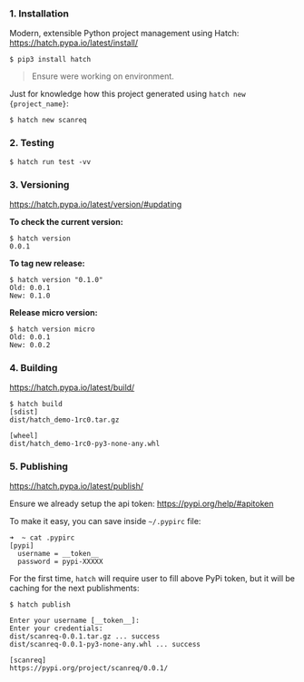 ### 1. Installation

Modern, extensible Python project management using Hatch:
https://hatch.pypa.io/latest/install/

```console
$ pip3 install hatch
```

> Ensure were working on environment.

Just for knowledge how this project generated using `hatch new {project_name}`:

```
$ hatch new scanreq
```

### 2. Testing

```console
$ hatch run test -vv
```


### 3. Versioning

https://hatch.pypa.io/latest/version/#updating

**To check the current version:**

```console
$ hatch version
0.0.1
```

**To tag new release:**

```console
$ hatch version "0.1.0"
Old: 0.0.1
New: 0.1.0
```

**Release micro version:**

```console
$ hatch version micro
Old: 0.0.1
New: 0.0.2
```


### 4. Building

https://hatch.pypa.io/latest/build/

```console
$ hatch build
[sdist]
dist/hatch_demo-1rc0.tar.gz

[wheel]
dist/hatch_demo-1rc0-py3-none-any.whl
```


### 5. Publishing

https://hatch.pypa.io/latest/publish/

Ensure we already setup the api token:
https://pypi.org/help/#apitoken

To make it easy, you can save inside `~/.pypirc` file:

```console
➜  ~ cat .pypirc
[pypi]
  username = __token__
  password = pypi-XXXXX
```


For the first time, `hatch` will require user to fill above PyPi token,
but it will be caching for the next publishments:

```console
$ hatch publish

Enter your username [__token__]:
Enter your credentials:
dist/scanreq-0.0.1.tar.gz ... success
dist/scanreq-0.0.1-py3-none-any.whl ... success

[scanreq]
https://pypi.org/project/scanreq/0.0.1/
```

